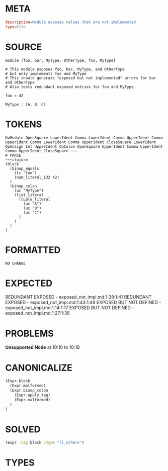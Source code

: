# META
~~~ini
description=Module exposes values that are not implemented
type=file
~~~
# SOURCE
~~~roc
module [foo, bar, MyType, OtherType, foo, MyType]

# This module exposes foo, bar, MyType, and OtherType
# but only implements foo and MyType
# This should generate "exposed but not implemented" errors for bar and OtherType
# Also tests redundant exposed entries for foo and MyType

foo = 42

MyType : [A, B, C]
~~~
# TOKENS
~~~text
KwModule OpenSquare LowerIdent Comma LowerIdent Comma UpperIdent Comma UpperIdent Comma LowerIdent Comma UpperIdent CloseSquare LowerIdent OpAssign Int UpperIdent OpColon OpenSquare UpperIdent Comma UpperIdent Comma UpperIdent CloseSquare ~~~
# PARSE
~~~clojure
(block
  (binop_equals
    (lc "foo")
    (num_literal_i32 42)
  )
  (binop_colon
    (uc "MyType")
    (list_literal
      (tuple_literal
        (uc "A")
        (uc "B")
        (uc "C")
      )
    )
  )
)
~~~
# FORMATTED
~~~roc
NO CHANGE
~~~
# EXPECTED
REDUNDANT EXPOSED - exposed_not_impl.md:1:38:1:41
REDUNDANT EXPOSED - exposed_not_impl.md:1:43:1:49
EXPOSED BUT NOT DEFINED - exposed_not_impl.md:1:14:1:17
EXPOSED BUT NOT DEFINED - exposed_not_impl.md:1:27:1:36
# PROBLEMS
**Unsupported Node**
at 10:10 to 10:18

# CANONICALIZE
~~~clojure
(Expr.block
  (Expr.malformed)
  (Expr.binop_colon
    (Expr.apply_tag)
    (Expr.malformed)
  )
)
~~~
# SOLVED
~~~clojure
(expr :tag block :type "[]_others")
~~~
# TYPES
~~~roc
~~~
